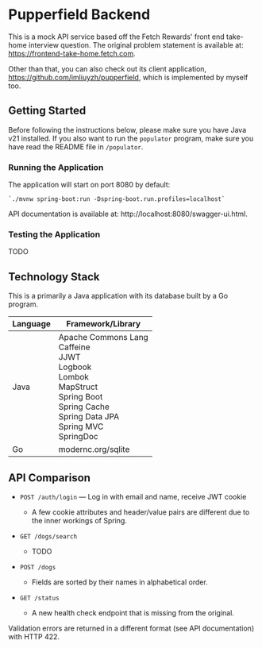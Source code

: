 # Pupperfield Backend

This is a mock API service based off the Fetch Rewards' front end take-home interview question.
The original problem statement is available at: https://frontend-take-home.fetch.com.

Other than that, you can also check out its client application, https://github.com/imliuyzh/pupperfield,
which is implemented by myself too.

## Getting Started

Before following the instructions below, please make sure you have Java v21 installed. If you
also want to run the `populator` program, make sure you have read the README file in `/populator`.

### Running the Application

The application will start on port 8080 by default:

```
`./mvnw spring-boot:run -Dspring-boot.run.profiles=localhost`
```

API documentation is available at: http://localhost:8080/swagger-ui.html.

### Testing the Application

TODO

## Technology Stack

This is a primarily a Java application with its database built by a Go program.

| Language | Framework/Library                                                                                                                                                          |
|----------|----------------------------------------------------------------------------------------------------------------------------------------------------------------------------|
| Java     | Apache Commons Lang <br> Caffeine <br> JJWT <br> Logbook <br> Lombok <br> MapStruct <br> Spring Boot <br> Spring Cache <br> Spring Data JPA <br> Spring MVC <br> SpringDoc |
| Go       | modernc.org/sqlite                                                                                                                                                             |

## API Comparison

- `POST /auth/login` — Log in with email and name, receive JWT cookie
  - A few cookie attributes and header/value pairs are different due to the inner workings of Spring.

- `GET /dogs/search`
  - TODO

- `POST /dogs`
  - Fields are sorted by their names in alphabetical order.

- `GET /status`
    - A new health check endpoint that is missing from the original.

Validation errors are returned in a different format (see API documentation) with HTTP 422.
